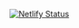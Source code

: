 [![Netlify Status](https://api.netlify.com/api/v1/badges/89374fd3-b2e3-401d-9ad6-f117bd130582/deploy-status)](https://app.netlify.com/sites/blogweb/deploys)
